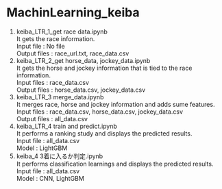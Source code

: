 # MachinLearning_keiba

1. keiba_LTR_1_get race data.ipynb  
  It gets the race information.  
  Input file : No file  
  Output files : race_url.txt, race_data.csv
2. keiba_LTR_2_get horse_data, jockey_data.ipynb  
  It gets the horse and jockey information that is tied to the race information.  
  Input files : race_data.csv  
  Output files : horse_data.csv, jockey_data.csv
3. keiba_LTR_3 merge_data.ipynb  
  It merges race, horse and jockey information and adds sume features.  
  Input files : race_data.csv, horse_data.csv, jockey_data.csv  
  Output files : all_data.csv
4. keiba_LTR_4 train and predict.ipynb  
  It performs a ranking study and displays the predicted results.  
  Input file : all_data.csv  
  Model : LightGBM
5. keiba_4 3着に入るか判定.ipynb  
  It performs classification learnings and displays the predicted results.  
  Input file : all_data.csv  
  Model : CNN, LightGBM
